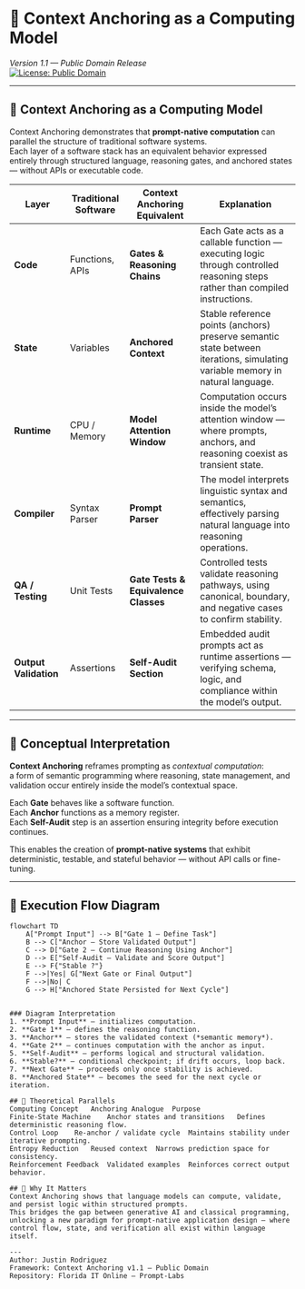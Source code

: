 # 🧠 Context Anchoring as a Computing Model
*Version 1.1 — Public Domain Release*  
[![License: Public Domain](https://img.shields.io/badge/license-Public%20Domain-brightgreen.svg)](./LICENSE)

---

## 🚀 Context Anchoring as a Computing Model

Context Anchoring demonstrates that **prompt-native computation** can parallel the structure of traditional software systems.  
Each layer of a software stack has an equivalent behavior expressed entirely through structured language, reasoning gates, and anchored states — without APIs or executable code.

| **Layer** | **Traditional Software** | **Context Anchoring Equivalent** | **Explanation** |
|------------|---------------------------|----------------------------------|-----------------|
| **Code** | Functions, APIs | **Gates & Reasoning Chains** | Each Gate acts as a callable function — executing logic through controlled reasoning steps rather than compiled instructions. |
| **State** | Variables | **Anchored Context** | Stable reference points (anchors) preserve semantic state between iterations, simulating variable memory in natural language. |
| **Runtime** | CPU / Memory | **Model Attention Window** | Computation occurs inside the model’s attention window — where prompts, anchors, and reasoning coexist as transient state. |
| **Compiler** | Syntax Parser | **Prompt Parser** | The model interprets linguistic syntax and semantics, effectively parsing natural language into reasoning operations. |
| **QA / Testing** | Unit Tests | **Gate Tests & Equivalence Classes** | Controlled tests validate reasoning pathways, using canonical, boundary, and negative cases to confirm stability. |
| **Output Validation** | Assertions | **Self-Audit Section** | Embedded audit prompts act as runtime assertions — verifying schema, logic, and compliance within the model’s output. |

---

## 🧭 Conceptual Interpretation

**Context Anchoring** reframes prompting as *contextual computation*:  
a form of semantic programming where reasoning, state management, and validation occur entirely inside the model’s contextual space.

Each **Gate** behaves like a software function.  
Each **Anchor** functions as a memory register.  
Each **Self-Audit** step is an assertion ensuring integrity before execution continues.

This enables the creation of **prompt-native systems** that exhibit deterministic, testable, and stateful behavior — without API calls or fine-tuning.

---

## 🧩 Execution Flow Diagram

```mermaid
flowchart TD
    A["Prompt Input"] --> B["Gate 1 – Define Task"]
    B --> C["Anchor – Store Validated Output"]
    C --> D["Gate 2 – Continue Reasoning Using Anchor"]
    D --> E["Self-Audit – Validate and Score Output"]
    E --> F{"Stable ?"}
    F -->|Yes| G["Next Gate or Final Output"]
    F -->|No| C
    G --> H["Anchored State Persisted for Next Cycle"]


### Diagram Interpretation
1. **Prompt Input** — initializes computation.  
2. **Gate 1** — defines the reasoning function.  
3. **Anchor** — stores the validated context (*semantic memory*).  
4. **Gate 2** — continues computation with the anchor as input.  
5. **Self-Audit** — performs logical and structural validation.  
6. **Stable?** — conditional checkpoint; if drift occurs, loop back.  
7. **Next Gate** — proceeds only once stability is achieved.  
8. **Anchored State** — becomes the seed for the next cycle or iteration.

## 🧮 Theoretical Parallels
Computing Concept	Anchoring Analogue	Purpose
Finite-State Machine	Anchor states and transitions	Defines deterministic reasoning flow.
Control Loop	Re-anchor / validate cycle	Maintains stability under iterative prompting.
Entropy Reduction	Reused context	Narrows prediction space for consistency.
Reinforcement Feedback	Validated examples	Reinforces correct output behavior.

## 🧱 Why It Matters
Context Anchoring shows that language models can compute, validate, and persist logic within structured prompts.
This bridges the gap between generative AI and classical programming, unlocking a new paradigm for prompt-native application design — where control flow, state, and verification all exist within language itself.

---
Author: Justin Rodriguez
Framework: Context Anchoring v1.1 — Public Domain
Repository: Florida IT Online — Prompt-Labs
